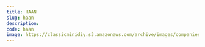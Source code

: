```yaml
---
title: HAAN
slug: haan
description:
code: haan
image: https://classicminidiy.s3.amazonaws.com/archive/images/companies/wpf2a73335_06.png
---
```


<!-- Content of the page -->

##

    
